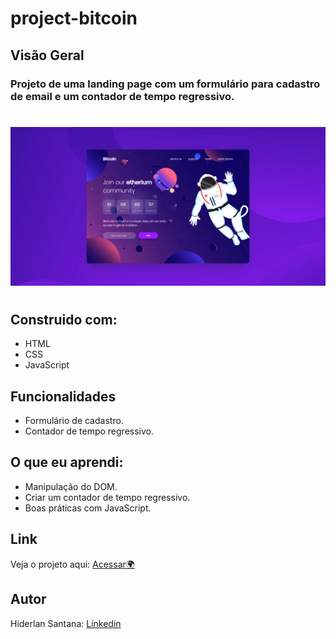 # project-bitcoin

## Visão Geral

### Projeto de uma landing page com um formulário para cadastro de email e um contador de tempo regressivo.
#

![](./Assets/images/bg-bitcoin.png)

#
## Construido com:
- HTML
- CSS
- JavaScript

## Funcionalidades
- Formulário de cadastro.
- Contador de tempo regressivo.

## O que eu aprendi:
- Manipulação do DOM.
- Criar um contador de tempo regressivo.
- Boas práticas com JavaScript.

## Link

Veja o projeto aqui: [Acessar🌍](https://devhiderlan.github.io/project-bitcoin/) 

## Autor

Hiderlan Santana: [Linkedin](https://www.linkedin.com/in/hiderlan-santana/)